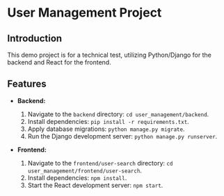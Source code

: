 # User Management Project

## Introduction
This demo project is for a technical test, utilizing Python/Django for the backend and React for the frontend.

## Features
- **Backend:**
    1. Navigate to the `backend` directory: `cd user_management/backend`.
    2. Install dependencies: `pip install -r requirements.txt`.
    3. Apply database migrations: `python manage.py migrate`.
    4. Run the Django development server: `python manage.py runserver`.

- **Frontend:**
    1. Navigate to the `frontend/user-search` directory: `cd user_management/frontend/user-search`.
    2. Install dependencies: `npm install`.
    3. Start the React development server: `npm start`.

